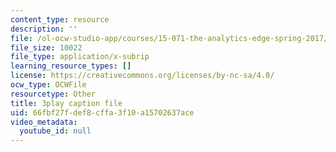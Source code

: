 ```yaml
---
content_type: resource
description: ''
file: /ol-ocw-studio-app/courses/15-071-the-analytics-edge-spring-2017/66fbf27fdef8cffa3f10a15702637ace_W5zVgQ4SbX8.srt
file_size: 10022
file_type: application/x-subrip
learning_resource_types: []
license: https://creativecommons.org/licenses/by-nc-sa/4.0/
ocw_type: OCWFile
resourcetype: Other
title: 3play caption file
uid: 66fbf27f-def8-cffa-3f10-a15702637ace
video_metadata:
  youtube_id: null
---
```

